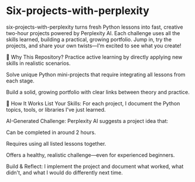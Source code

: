 # Six-projects-with-perplexity
six-projects-with-perplexity turns fresh Python lessons into fast, creative two-hour projects powered by Perplexity AI. Each challenge uses all the skills learned, building a practical, growing portfolio. Jump in, try the projects, and share your own twists—I’m excited to see what you create!

🚀 Why This Repository?
Practice active learning by directly applying new skills in realistic scenarios.

Solve unique Python mini-projects that require integrating all lessons from each stage.

Build a solid, growing portfolio with clear links between theory and practice.

🧰 How It Works
List Your Skills: For each project, I document the Python topics, tools, or libraries I've just learned.

AI-Generated Challenge: Perplexity AI suggests a project idea that:

Can be completed in around 2 hours.

Requires using all listed lessons together.

Offers a healthy, realistic challenge—even for experienced beginners.

Build & Reflect: I implement the project and document what worked, what didn't, and what I would do differently next time.

